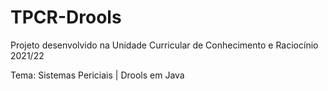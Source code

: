 # TPCR-Drools


Projeto desenvolvido na Unidade Curricular de Conhecimento e Raciocínio 2021/22

Tema: Sistemas Periciais | Drools em Java
